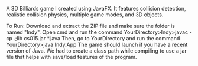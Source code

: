 A 3D Billiards game I created using JavaFX.
It features collision detection, realistic collision physics, multiple game modes, and 3D objects.

To Run: Download and extract the ZIP file and make sure the folder is named "Indy". Open cmd and run the command 
YourDirectory>Indy>javac -cp .;lib cs015.jar *.java
Then, go to YourDirectory and run the command
YourDirectory>java Indy.App
The game should launch if you have a recent version of Java. We had to create a class path while compiling to
use a jar file that helps with save/load features of the program.

